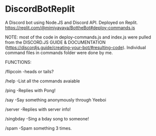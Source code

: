 # DiscordBotReplit
A Discord bot using Node.JS and Discord API. Deployed on Replit. 
https://replit.com/@mimiyayaya/BottheBot#deploy-commands.js

NOTE: most of the code in deploy-commands.js and index.js were pulled from the DISCORD.JS GUIDE & DOCUMENTATION (https://discordjs.guide/creating-your-bot/#resulting-code). Individual command files in commands folder were done by me.


FUNCTIONS:

/flipcoin
-heads or tails?

/help
-List all the commands avaiable

/ping
-Replies with Pong!

/say
-Say something anonymously through Yeeboi

/server
-Replies with server info!

/singbday
-Sing a bday song to someone!

/spam
-Spam something 3 times.

